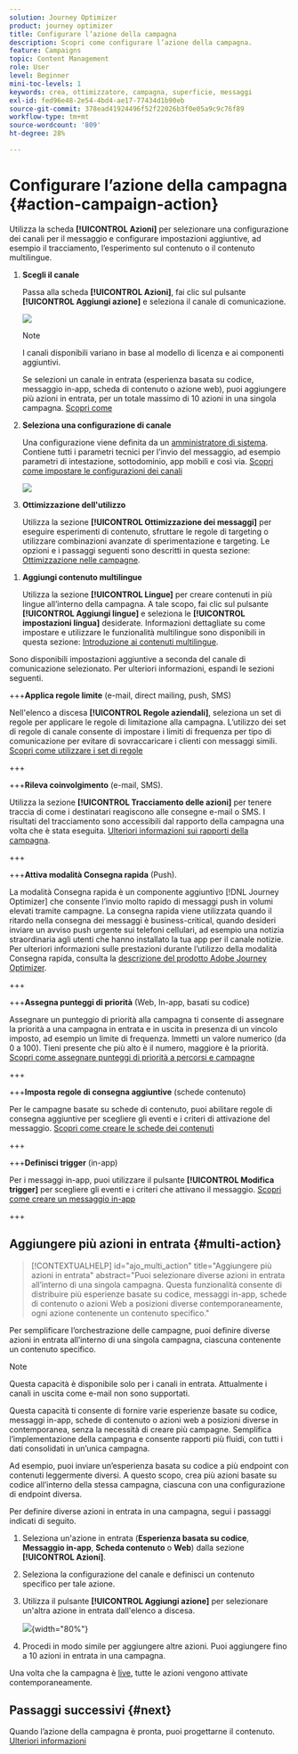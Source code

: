 ```yaml
---
solution: Journey Optimizer
product: journey optimizer
title: Configurare l’azione della campagna
description: Scopri come configurare l’azione della campagna.
feature: Campaigns
topic: Content Management
role: User
level: Beginner
mini-toc-levels: 1
keywords: crea, ottimizzatore, campagna, superficie, messaggi
exl-id: fed96e48-2e54-4bd4-ae17-77434d1b90eb
source-git-commit: 378ead41924496f52f22026b3f0e05a9c9c76f89
workflow-type: tm+mt
source-wordcount: '809'
ht-degree: 28%

---
```


# Configurare l’azione della campagna {#action-campaign-action}

Utilizza la scheda **[!UICONTROL Azioni]** per selezionare una configurazione dei canali per il messaggio e configurare impostazioni aggiuntive, ad esempio il tracciamento, l’esperimento sul contenuto o il contenuto multilingue.

1. **Scegli il canale**

   Passa alla scheda **[!UICONTROL Azioni]**, fai clic sul pulsante **[!UICONTROL Aggiungi azione]** e seleziona il canale di comunicazione.

   ![](assets/create-campaign-add-action.png)

   >[!NOTE]
   >
   >I canali disponibili variano in base al modello di licenza e ai componenti aggiuntivi.

   Se selezioni un canale in entrata (esperienza basata su codice, messaggio in-app, scheda di contenuto o azione web), puoi aggiungere più azioni in entrata, per un totale massimo di 10 azioni in una singola campagna. [Scopri come](#multi-action)

1. **Seleziona una configurazione di canale**

   Una configurazione viene definita da un [amministratore di sistema](../start/path/administrator.md). Contiene tutti i parametri tecnici per l’invio del messaggio, ad esempio parametri di intestazione, sottodominio, app mobili e così via. [Scopri come impostare le configurazioni dei canali](../configuration/channel-surfaces.md)

   ![](assets/create-campaign-action.png)

1. **Ottimizzazione dell&#39;utilizzo**

   Utilizza la sezione **[!UICONTROL Ottimizzazione dei messaggi]** per eseguire esperimenti di contenuto, sfruttare le regole di targeting o utilizzare combinazioni avanzate di sperimentazione e targeting. Le opzioni e i passaggi seguenti sono descritti in questa sezione: [Ottimizzazione nelle campagne](campaigns-message-optimization.md).
<!--
1. **Create a content experiment**

    Use the **[!UICONTROL Content experiment]** section to define multiple delivery treatments in order to measure which one performs best for your target audience. Click the **[!UICONTROL Create experiment]** button then follow the steps detailed in this section: [Create a content experiment](../content-management/content-experiment.md).-->

1. **Aggiungi contenuto multilingue**

   Utilizza la sezione **[!UICONTROL Lingue]** per creare contenuti in più lingue all’interno della campagna. A tale scopo, fai clic sul pulsante **[!UICONTROL Aggiungi lingue]** e seleziona le **[!UICONTROL impostazioni lingua]** desiderate. Informazioni dettagliate su come impostare e utilizzare le funzionalità multilingue sono disponibili in questa sezione: [Introduzione ai contenuti multilingue](../content-management/multilingual-gs.md).

Sono disponibili impostazioni aggiuntive a seconda del canale di comunicazione selezionato. Per ulteriori informazioni, espandi le sezioni seguenti.

+++**Applica regole limite** (e-mail, direct mailing, push, SMS)

Nell&#39;elenco a discesa **[!UICONTROL Regole aziendali]**, seleziona un set di regole per applicare le regole di limitazione alla campagna. L’utilizzo dei set di regole di canale consente di impostare i limiti di frequenza per tipo di comunicazione per evitare di sovraccaricare i clienti con messaggi simili. [Scopri come utilizzare i set di regole](../conflict-prioritization/rule-sets.md)

+++

+++**Rileva coinvolgimento** (e-mail, SMS).

Utilizza la sezione **[!UICONTROL Tracciamento delle azioni]** per tenere traccia di come i destinatari reagiscono alle consegne e-mail o SMS. I risultati del tracciamento sono accessibili dal rapporto della campagna una volta che è stata eseguita. [Ulteriori informazioni sui rapporti della campagna](../reports/campaign-global-report-cja.md).

+++

+++**Attiva modalità Consegna rapida** (Push).

La modalità Consegna rapida è un componente aggiuntivo [!DNL Journey Optimizer] che consente l’invio molto rapido di messaggi push in volumi elevati tramite campagne. La consegna rapida viene utilizzata quando il ritardo nella consegna dei messaggi è business-critical, quando desideri inviare un avviso push urgente sui telefoni cellulari, ad esempio una notizia straordinaria agli utenti che hanno installato la tua app per il canale notizie. Per ulteriori informazioni sulle prestazioni durante l’utilizzo della modalità Consegna rapida, consulta la [descrizione del prodotto Adobe Journey Optimizer](https://helpx.adobe.com/it/legal/product-descriptions/adobe-journey-optimizer.html).

+++

+++**Assegna punteggi di priorità** (Web, In-app, basati su codice)

Assegnare un punteggio di priorità alla campagna ti consente di assegnare la priorità a una campagna in entrata e in uscita in presenza di un vincolo imposto, ad esempio un limite di frequenza. Immetti un valore numerico (da 0 a 100). Tieni presente che più alto è il numero, maggiore è la priorità. [Scopri come assegnare punteggi di priorità a percorsi e campagne](../conflict-prioritization/priority-scores.md)

+++

+++**Imposta regole di consegna aggiuntive** (schede contenuto)

Per le campagne basate su schede di contenuto, puoi abilitare regole di consegna aggiuntive per scegliere gli eventi e i criteri di attivazione del messaggio. [Scopri come creare le schede dei contenuti](../content-card/create-content-card.md)

+++

+++**Definisci trigger** (in-app)

Per i messaggi in-app, puoi utilizzare il pulsante **[!UICONTROL Modifica trigger]** per scegliere gli eventi e i criteri che attivano il messaggio. [Scopri come creare un messaggio in-app](../in-app/create-in-app.md)

+++

## Aggiungere più azioni in entrata {#multi-action}

>[!CONTEXTUALHELP]
>id="ajo_multi_action"
>title="Aggiungere più azioni in entrata"
>abstract="Puoi selezionare diverse azioni in entrata all’interno di una singola campagna. Questa funzionalità consente di distribuire più esperienze basate su codice, messaggi in-app, schede di contenuto o azioni Web a posizioni diverse contemporaneamente, ogni azione contenente un contenuto specifico."

Per semplificare l’orchestrazione delle campagne, puoi definire diverse azioni in entrata all’interno di una singola campagna, ciascuna contenente un contenuto specifico.

>[!NOTE]
>
>Questa capacità è disponibile solo per i canali in entrata. Attualmente i canali in uscita come e-mail non sono supportati.

Questa capacità ti consente di fornire varie esperienze basate su codice, messaggi in-app, schede di contenuto o azioni web a posizioni diverse in contemporanea, senza la necessità di creare più campagne. Semplifica l’implementazione della campagna e consente rapporti più fluidi, con tutti i dati consolidati in un’unica campagna.

Ad esempio, puoi inviare un’esperienza basata su codice a più endpoint con contenuti leggermente diversi. A questo scopo, crea più azioni basate su codice all’interno della stessa campagna, ciascuna con una configurazione di endpoint diversa.

Per definire diverse azioni in entrata in una campagna, segui i passaggi indicati di seguito.

1. Seleziona un&#39;azione in entrata (**Esperienza basata su codice**, **Messaggio in-app**, **Scheda contenuto** o **Web**) dalla sezione **[!UICONTROL Azioni]**.

1. Seleziona la configurazione del canale e definisci un contenuto specifico per tale azione.

1. Utilizza il pulsante **[!UICONTROL Aggiungi azione]** per selezionare un&#39;altra azione in entrata dall&#39;elenco a discesa.

   ![](assets/create-campaign-multi-action.png){width="80%"}

1. Procedi in modo simile per aggiungere altre azioni. Puoi aggiungere fino a 10 azioni in entrata in una campagna.

Una volta che la campagna è [live](review-activate-campaign.md), tutte le azioni vengono attivate contemporaneamente.

## Passaggi successivi {#next}

Quando l’azione della campagna è pronta, puoi progettarne il contenuto. [Ulteriori informazioni](campaign-content.md)
